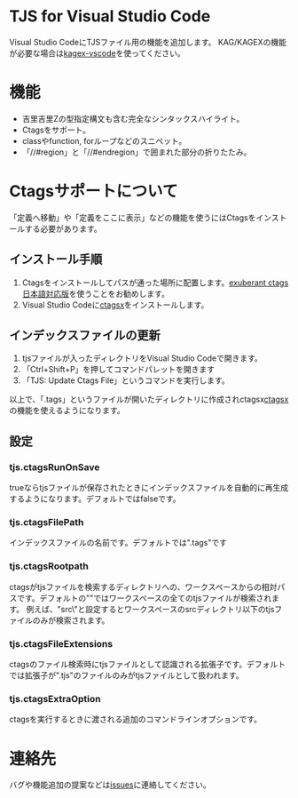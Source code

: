 # TJS for Visual Studio Code

Visual Studio CodeにTJSファイル用の機能を追加します。 KAG/KAGEXの機能が必要な場合は[kagex-vscode](https://marketplace.visualstudio.com/items?itemName=Biscrat.kagex-vscode)を使ってください。


# 機能
- 吉里吉里Zの型指定構文も含む完全なシンタックスハイライト。
- Ctagsをサポート。
- classやfunction, forループなどのスニペット。
- 「//#region」と「//#endregion」で囲まれた部分の折りたたみ。


# Ctagsサポートについて
「定義へ移動」や「定義をここに表示」などの機能を使うにはCtagsをインストールする必要があります。

## インストール手順
1. Ctagsをインストールしてパスが通った場所に配置します。[exuberant ctags 日本語対応版](http://hp.vector.co.jp/authors/VA025040/ctags/)を使うことをお勧めします。
2. Visual Studio Codeに[ctagsx](https://marketplace.visualstudio.com/items?itemName=jtanx.ctagsx)をインストールします。

## インデックスファイルの更新
1. tjsファイルが入ったディレクトリをVisual Studio Codeで開きます。
2. 「Ctrl+Shift+P」を押してコマンドパレットを開きます
3. 「TJS: Update Ctags File」というコマンドを実行します。

以上で、「.tags」というファイルが開いたディレクトリに作成されctagsx[ctagsx](https://marketplace.visualstudio.com/items?itemName=jtanx.ctagsx)の機能を使えるようになります。

## 設定
### tjs.ctagsRunOnSave
trueならtjsファイルが保存されたときにインデックスファイルを自動的に再生成するようになります。デフォルトではfalseです。

### tjs.ctagsFilePath
インデックスファイルの名前です。デフォルトでは".tags"です

### tjs.ctagsRootpath
ctagsがtjsファイルを検索するディレクトリへの、ワークスペースからの相対パスです。デフォルトの""ではワークスペースの全てのtjsファイルが検索されます。
例えば、"src\\"と設定するとワークスペースのsrcディレクトリ以下のtjsファイルのみが検索されます。

### tjs.ctagsFileExtensions
ctagsのファイル検索時にtjsファイルとして認識される拡張子です。デフォルトでは拡張子が".tjs"のファイルのみがtjsファイルとして扱われます。

### tjs.ctagsExtraOption
ctagsを実行するときに渡される追加のコマンドラインオプションです。


# 連絡先
バグや機能追加の提案などは[issues](https://github.com/sakano/tjs-vscode/issues)に連絡してください。
